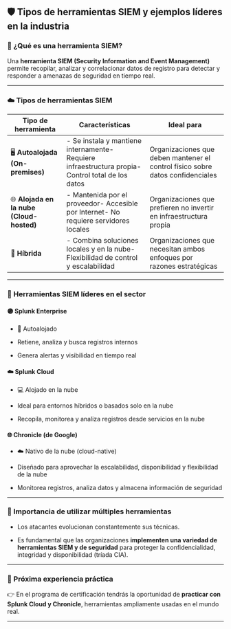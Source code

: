 
## 🛡️ **Tipos de herramientas SIEM y ejemplos líderes en la industria**

### 📌 ¿Qué es una herramienta SIEM?

Una **herramienta SIEM (Security Information and Event Management)** permite recopilar, analizar y correlacionar datos de registro para detectar y responder a amenazas de seguridad en tiempo real.

---

### ☁️ Tipos de herramientas SIEM

|Tipo de herramienta|Características|Ideal para|
|---|---|---|
|🖥️ **Autoalojada (On-premises)**|- Se instala y mantiene internamente- Requiere infraestructura propia- Control total de los datos|Organizaciones que deben mantener el control físico sobre datos confidenciales|
|🌐 **Alojada en la nube (Cloud-hosted)**|- Mantenida por el proveedor- Accesible por Internet- No requiere servidores locales|Organizaciones que prefieren no invertir en infraestructura propia|
|🔀 **Híbrida**|- Combina soluciones locales y en la nube- Flexibilidad de control y escalabilidad|Organizaciones que necesitan ambos enfoques por razones estratégicas|

---

### 🚀 Herramientas SIEM líderes en el sector

#### 🟣 **Splunk Enterprise**

- 🔧 Autoalojado
    
- Retiene, analiza y busca registros internos
    
- Genera alertas y visibilidad en tiempo real
    

#### ☁️ **Splunk Cloud**

- 💻 Alojado en la nube
    
- Ideal para entornos híbridos o basados solo en la nube
    
- Recopila, monitorea y analiza registros desde servicios en la nube
    

#### 🌐 **Chronicle (de Google)**

- ☁️ Nativo de la nube (cloud-native)
    
- Diseñado para aprovechar la escalabilidad, disponibilidad y flexibilidad de la nube
    
- Monitorea registros, analiza datos y almacena información de seguridad
    

---

### 🔐 Importancia de utilizar múltiples herramientas

- Los atacantes evolucionan constantemente sus técnicas.
    
- Es fundamental que las organizaciones **implementen una variedad de herramientas SIEM y de seguridad** para proteger la confidencialidad, integridad y disponibilidad (tríada CIA).
    

---

### 🧪 Próxima experiencia práctica

👉 En el programa de certificación tendrás la oportunidad de **practicar con Splunk Cloud y Chronicle**, herramientas ampliamente usadas en el mundo real.

---

